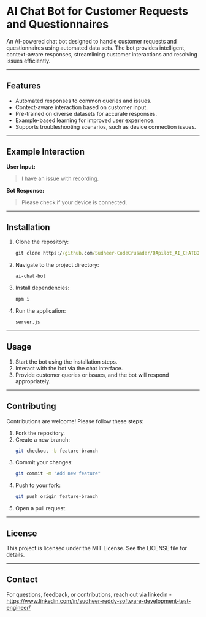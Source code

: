 # AI Chat Bot for Customer Requests and Questionnaires

An AI-powered chat bot designed to handle customer requests and questionnaires using automated data sets. The bot provides intelligent, context-aware responses, streamlining customer interactions and resolving issues efficiently.

---

## Features
- Automated responses to common queries and issues.
- Context-aware interaction based on customer input.
- Pre-trained on diverse datasets for accurate responses.
- Example-based learning for improved user experience.
- Supports troubleshooting scenarios, such as device connection issues.

---

## Example Interaction
**User Input:**
> I have an issue with recording.

**Bot Response:**
> Please check if your device is connected.

---

## Installation
1. Clone the repository:
   ```cmd
   git clone https://github.com/Sudheer-CodeCrusader/QApilot_AI_CHATBOT.git
   ```
2. Navigate to the project directory:
   ```cmd
   ai-chat-bot
   ```
3. Install dependencies:
   ```cmd
   npm i
   ```
4. Run the application:
   ```bash
   server.js
   ```

---

## Usage
1. Start the bot using the installation steps.
2. Interact with the bot via the chat interface.
3. Provide customer queries or issues, and the bot will respond appropriately.

---

## Contributing
Contributions are welcome! Please follow these steps:
1. Fork the repository.
2. Create a new branch:
   ```bash
   git checkout -b feature-branch
   ```
3. Commit your changes:
   ```bash
   git commit -m "Add new feature"
   ```
4. Push to your fork:
   ```bash
   git push origin feature-branch
   ```
5. Open a pull request.

---

## License
This project is licensed under the MIT License. See the LICENSE file for details.

---

## Contact
For questions, feedback, or contributions, reach out via linkedin - https://www.linkedin.com/in/sudheer-reddy-software-development-test-engineer/
